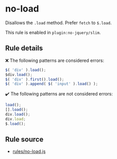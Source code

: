 # no-load

Disallows the `.load` method. Prefer `fetch` to `$.load`.

This rule is enabled in `plugin:no-jquery/slim`.

## Rule details

❌ The following patterns are considered errors:
```js
$( 'div' ).load();
$div.load();
$( 'div' ).first().load();
$( 'div' ).append( $( 'input' ).load() );
```

✔️ The following patterns are not considered errors:
```js
load();
[].load();
div.load();
div.load;
$.load();
```
## Rule source

* [rules/no-load.js](../rules/no-load.js)
